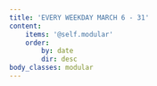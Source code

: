 ```yaml
---
title: 'EVERY WEEKDAY MARCH 6 - 31'
content:
    items: '@self.modular'
    order:
        by: date
        dir: desc
body_classes: modular
---
```


